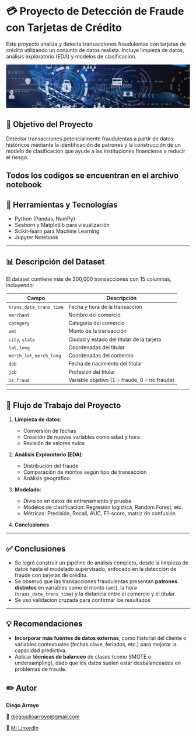 # 💳 Proyecto de Detección de Fraude con Tarjetas de Crédito

Este proyecto analiza y detecta transacciones fraudulentas con tarjetas de crédito utilizando un conjunto de datos realista. Incluye limpieza de datos, análisis exploratorio (EDA) y modelos de clasificación.

![portada](headers_fraud-prev.jpg)

## 🎯 Objetivo del Proyecto

Detectar transacciones potencialmente fraudulentas a partir de datos históricos mediante la identificación de patrones y la construcción de un modelo de clasificación que ayude a las instituciones financieras a reducir el riesgo.

Todos los codigos se encuentran en el archivo notebook
---

## 🧰 Herramientas y Tecnologías

- Python (Pandas, NumPy)
- Seaborn y Matplotlib para visualización
- Scikit-learn para Machine Learning
- Jupyter Notebook

---

## 📊 Descripción del Dataset

El dataset contiene más de 300,000 transacciones con 15 columnas, incluyendo:

| Campo                   | Descripción                                        |
|-------------------------|----------------------------------------------------|
| `trans_date_trans_time` | Fecha y hora de la transacción                     |
| `merchant`              | Nombre del comercio                                |
| `category`              | Categoría del comercio                             |
| `amt`                   | Monto de la transacción                            |
| `city`, `state`         | Ciudad y estado del titular de la tarjeta          |
| `lat`, `long`           | Coordenadas del titular                            |
| `merch_lat`, `merch_long` | Coordenadas del comercio                         |
| `dob`                   | Fecha de nacimiento del titular                    |
| `job`                   | Profesión del titular                              |
| `is_fraud`              | Variable objetivo (1 = fraude, 0 = no fraude)      |

---

## 🧪 Flujo de Trabajo del Proyecto

1. **Limpieza de datos**:
   - Conversión de fechas
   - Creación de nuevas variables como edad y hora
   - Revisión de valores nulos

2. **Análisis Exploratorio (EDA)**:
   - Distribución del fraude
   - Comparación de montos según tipo de transacción
   - Análisis geográfico

4. **Modelado**:
   - División en datos de entrenamiento y prueba
   - Modelos de clasificación: Regresión logística, Random Forest, etc.
   - Métricas: Precisión, Recall, AUC, F1-score, matriz de confusión

5. **Conclusiones**

---

## ✅ Conclusiones

- Se logró construir un pipeline de análisis completo, desde la limpieza de datos hasta el modelado supervisado, enfocado en la detección de fraude con tarjetas de crédito.
- Se observó que las transacciones fraudulentas presentan **patrones distintos** en variables como el monto (`amt`), la hora (`trans_date_trans_time`) y la distancia entre el comercio y el titular.
- Se uso validacion cruzada para confirmar los resultados

---

## 💡 Recomendaciones

- **Incorporar más fuentes de datos externas**, como historial del cliente o variables contextuales (fechas clave, feriados, etc.) para mejorar la capacidad predictiva.
- Aplicar **técnicas de balanceo** de clases (como SMOTE o undersampling), dado que los datos suelen estar desbalanceados en problemas de fraude.


## ✏️ Autor

**Diego Arroyo**

📧 diegojulioarroyo@gmail.com 
 
🔗 [Mi LinkedIn](https://www.linkedin.com/in/diego-arroyo-b2153b229/) 
